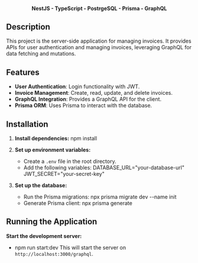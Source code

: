   <h4 align="center">NestJS - TypeScript - PostrgeSQL - Prisma - GraphQL</h4>

## Description

This project is the server-side application for managing invoices. It provides APIs for user authentication and managing invoices, leveraging GraphQL for data fetching and mutations.

## Features

- **User Authentication**: Login functionality with JWT.
- **Invoice Management**: Create, read, update, and delete invoices.
- **GraphQL Integration**: Provides a GraphQL API for the client.
- **Prisma ORM**: Uses Prisma to interact with the database.

## Installation

1. **Install dependencies:**
   npm install

2. **Set up environment variables:**

   - Create a `.env` file in the root directory.
   - Add the following variables:
     DATABASE_URL="your-database-url"
     JWT_SECRET="your-secret-key"

3. **Set up the database:**
   - Run the Prisma migrations: npx prisma migrate dev --name init
   - Generate Prisma client: npx prisma generate

## Running the Application

**Start the development server:**

- npm run start:dev
  This will start the server on `http://localhost:3000/graphql`.
